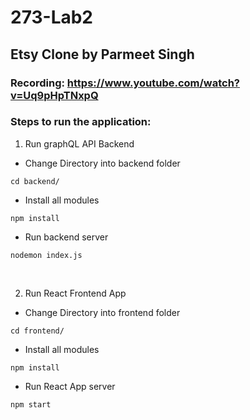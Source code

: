 # 273-Lab2

## Etsy Clone by Parmeet Singh

### Recording: https://www.youtube.com/watch?v=Uq9pHpTNxpQ

### Steps to run the application:


1. Run graphQL API Backend

- Change Directory into backend folder

```
cd backend/
``` 	
- Install all modules

```
npm install
```
- Run backend server

```
nodemon index.js
```
<br/>


2. Run React Frontend App

- Change Directory into frontend folder

```
cd frontend/
``` 	
- Install all modules

```
npm install
```
- Run React App server

```
npm start
```